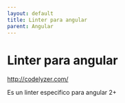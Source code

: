 ```yaml
---
layout: default
title: Linter para angular
parent: Angular
---
```


# Linter para angular

http://codelyzer.com/

Es un linter especifico para angular 2+
